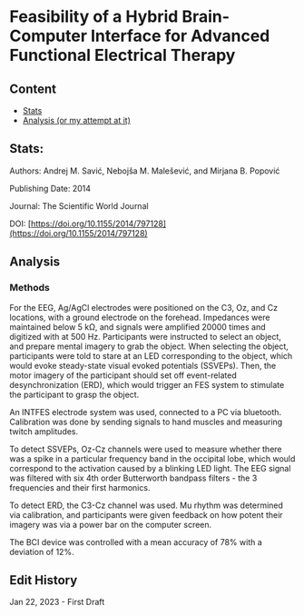 # Feasibility of a Hybrid Brain-Computer Interface for Advanced Functional Electrical Therapy

## Content
- [Stats](https://cravat5386.github.io/thesis/20230122_2.html#stats)
- [Analysis (or my attempt at it)](https://cravat5386.github.io/thesis/20230122_2.html#analysis)

## Stats:
Authors: Andrej M. Savić, Nebojša M. Malešević, and Mirjana B. Popović

Publishing Date: 2014

Journal: The Scientific World Journal

DOI: [https://doi.org/10.1155/2014/797128](https://doi.org/10.1155/2014/797128)

## Analysis
### Methods
For the EEG, Ag/AgCl electrodes were positioned on the C3, Oz, and Cz locations, with a ground electrode on the forehead. Impedances were maintained below 5 kΩ, and signals were amplified 20000 times and digitized with at 500 Hz. Participants were instructed to select an object, and prepare mental imagery to grab the object. When selecting the object, participants were told to stare at an LED corresponding to the object, which would evoke steady-state visual evoked potentials (SSVEPs). Then, the motor imagery of the participant should set off event-related desynchronization (ERD), which would trigger an FES system to stimulate the participant to grasp the object.

An INTFES electrode system was used, connected to a PC via bluetooth. Calibration was done by sending signals to hand muscles and measuring twitch amplitudes.

To detect SSVEPs, Oz-Cz channels were used to measure whether there was a spike in a particular frequency band in the occipital lobe, which would correspond to the activation caused by a blinking LED light. The EEG signal was filtered with six 4th order Butterworth bandpass filters - the 3 frequencies and their first harmonics.

To detect ERD, the C3-Cz channel was used. Mu rhythm was determined via calibration, and participants were given feedback on how potent their imagery was via a power bar on the computer screen.

The BCI device was controlled with a mean accuracy of 78% with a deviation of 12%.

## Edit History
Jan 22, 2023 - First Draft
